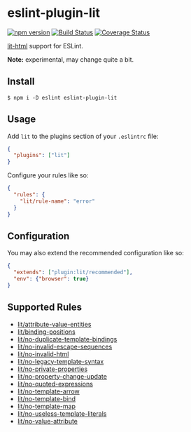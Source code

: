 # eslint-plugin-lit

[![npm version](https://img.shields.io/npm/v/eslint-plugin-lit.svg?style=flat)](https://npmjs.org/package/eslint-plugin-lit 'View this project on npm')
[![Build Status](https://travis-ci.org/43081j/eslint-plugin-lit.svg?branch=master)](https://travis-ci.org/43081j/eslint-plugin-lit)
[![Coverage Status](https://coveralls.io/repos/github/43081j/eslint-plugin-lit/badge.svg?branch=master)](https://coveralls.io/github/43081j/eslint-plugin-lit?branch=master)

[lit-html](https://github.com/polymer/lit-html) support for ESLint.

**Note:** experimental, may change quite a bit.

## Install

```
$ npm i -D eslint eslint-plugin-lit
```

## Usage

Add `lit` to the plugins section of your `.eslintrc` file:

```json
{
  "plugins": ["lit"]
}
```

Configure your rules like so:

```json
{
  "rules": {
    "lit/rule-name": "error"
  }
}
```

## Configuration

You may also extend the recommended configuration like so:

```json
{
  "extends": ["plugin:lit/recommended"],
  "env": {"browser": true}
}
```

## Supported Rules

- [lit/attribute-value-entities](docs/rules/attribute-value-entities.md)
- [lit/binding-positions](docs/rules/binding-positions.md)
- [lit/no-duplicate-template-bindings](docs/rules/no-duplicate-template-bindings.md)
- [lit/no-invalid-escape-sequences](docs/rules/no-invalid-escape-sequences.md)
- [lit/no-invalid-html](docs/rules/no-invalid-html.md)
- [lit/no-legacy-template-syntax](docs/rules/no-legacy-template-syntax.md)
- [lit/no-private-properties](docs/rules/no-private-properties.md)
- [lit/no-property-change-update](docs/rules/no-property-change-update.md)
- [lit/no-quoted-expressions](docs/rules/no-quoted-expressions.md)
- [lit/no-template-arrow](docs/rules/no-template-arrow.md)
- [lit/no-template-bind](docs/rules/no-template-bind.md)
- [lit/no-template-map](docs/rules/no-template-map.md)
- [lit/no-useless-template-literals](docs/rules/no-useless-template-literals.md)
- [lit/no-value-attribute](docs/rules/no-value-attribute.md)
